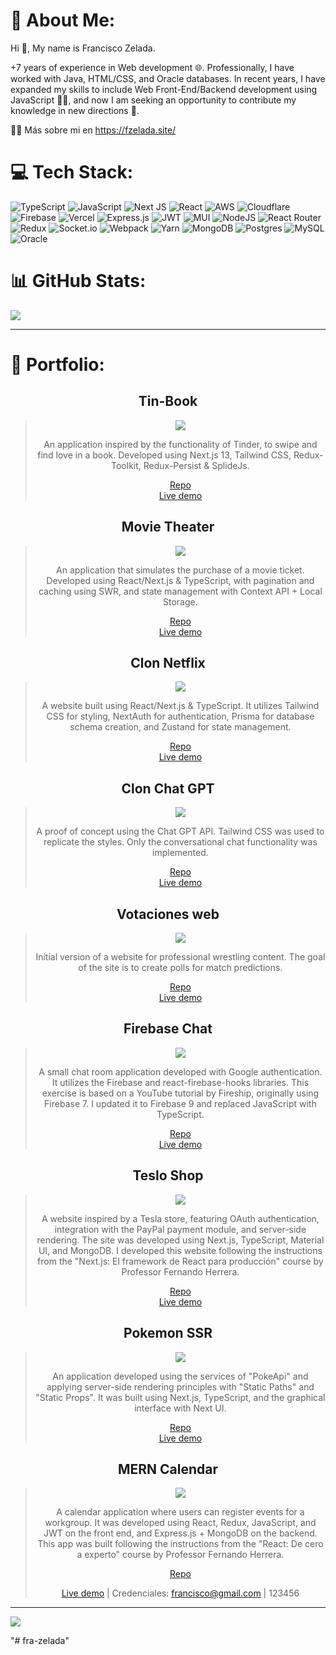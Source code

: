 # 💫 About Me:

Hi 👋, My name is Francisco Zelada.

+7 years of experience in Web development 🌐. Professionally, I have worked with Java, HTML/CSS, and Oracle databases. In recent years, I have expanded my skills to include Web Front-End/Backend development using JavaScript 👨‍💻, and now I am seeking an opportunity to contribute my knowledge in new directions 🚀.

🙋‍♂️ Más sobre mi en https://fzelada.site/

# 💻 Tech Stack:

![TypeScript](https://img.shields.io/badge/typescript-%23007ACC.svg?style=for-the-badge&logo=typescript&logoColor=white) ![JavaScript](https://img.shields.io/badge/javascript-%23323330.svg?style=for-the-badge&logo=javascript&logoColor=%23F7DF1E) ![Next JS](https://img.shields.io/badge/Next-black?style=for-the-badge&logo=next.js&logoColor=white) ![React](https://img.shields.io/badge/react-%2320232a.svg?style=for-the-badge&logo=react&logoColor=%2361DAFB) ![AWS](https://img.shields.io/badge/AWS-%23FF9900.svg?style=for-the-badge&logo=amazon-aws&logoColor=white) ![Cloudflare](https://img.shields.io/badge/Cloudflare-F38020?style=for-the-badge&logo=Cloudflare&logoColor=white) ![Firebase](https://img.shields.io/badge/firebase-%23039BE5.svg?style=for-the-badge&logo=firebase) ![Vercel](https://img.shields.io/badge/vercel-%23000000.svg?style=for-the-badge&logo=vercel&logoColor=white) ![Express.js](https://img.shields.io/badge/express.js-%23404d59.svg?style=for-the-badge&logo=express&logoColor=%2361DAFB) ![JWT](https://img.shields.io/badge/JWT-black?style=for-the-badge&logo=JSON%20web%20tokens) ![MUI](https://img.shields.io/badge/MUI-%230081CB.svg?style=for-the-badge&logo=material-ui&logoColor=white) ![NodeJS](https://img.shields.io/badge/node.js-6DA55F?style=for-the-badge&logo=node.js&logoColor=white) ![React Router](https://img.shields.io/badge/React_Router-CA4245?style=for-the-badge&logo=react-router&logoColor=white) ![Redux](https://img.shields.io/badge/redux-%23593d88.svg?style=for-the-badge&logo=redux&logoColor=white) ![Socket.io](https://img.shields.io/badge/Socket.io-black?style=for-the-badge&logo=socket.io&badgeColor=010101) ![Webpack](https://img.shields.io/badge/webpack-%238DD6F9.svg?style=for-the-badge&logo=webpack&logoColor=black) ![Yarn](https://img.shields.io/badge/yarn-%232C8EBB.svg?style=for-the-badge&logo=yarn&logoColor=white) ![MongoDB](https://img.shields.io/badge/MongoDB-%234ea94b.svg?style=for-the-badge&logo=mongodb&logoColor=white) ![Postgres](https://img.shields.io/badge/postgres-%23316192.svg?style=for-the-badge&logo=postgresql&logoColor=white) ![MySQL](https://img.shields.io/badge/mysql-%2300f.svg?style=for-the-badge&logo=mysql&logoColor=white) ![Oracle](https://img.shields.io/badge/Oracle-F80000?style=for-the-badge&logo=oracle&logoColor=white)

# 📊 GitHub Stats:

![](https://github-readme-stats.vercel.app/api/top-langs/?username=fra-zelada&theme=dark&hide_border=false&include_all_commits=true&count_private=true&layout=compact)

---

# 💼 Portfolio:

<div  style="text-align:center">

## Tin-Book

> <p><a href="https://tin-book.vercel.app/" title="Redirect to Tin-Book">
> <img 
> src="https://res.cloudinary.com/dwvkka6mz/image/upload/v1686605452/tinbook_zmbh4x.png"></a></p>
>
> An application inspired by the functionality of Tinder, to swipe and find love in a book. Developed using Next.js 13, Tailwind CSS, Redux-Toolkit, Redux-Persist & SplideJs.
>
> [Repo](https://github.com/fra-zelada/tin-book)  
> [Live demo](https://tin-book.vercel.app/)

## Movie Theater

> <p><a href="https://movie-theater-delta.vercel.app/" title="Redirect to Movie Theater">
> <img 
> src="https://res.cloudinary.com/dwvkka6mz/image/upload/v1685126423/movie_uyzu4h.png"></a></p>
>
> An application that simulates the purchase of a movie ticket. Developed using React/Next.js & TypeScript, with pagination and caching using SWR, and state management with Context API + Local Storage.
>
> [Repo](https://github.com/fra-zelada/movie_theater)  
> [Live demo](https://movie-theater-delta.vercel.app/)

## Clon Netflix

> <p><a href="https://netflix-clone-eight-tawny.vercel.app/" title="Redirect to Clon Netflix">
> <img 
> src="https://res.cloudinary.com/dwvkka6mz/image/upload/v1679001456/github/Dise%C3%B1o_sin_t%C3%ADtulo_10_ll9xrh.png"></a></p>
>
> A website built using React/Next.js & TypeScript. It utilizes Tailwind CSS for styling, NextAuth for authentication, Prisma for database schema creation, and Zustand for state management.
>
> [Repo](https://github.com/fra-zelada/netflix_clone)  
> [Live demo](https://netflix-clone-eight-tawny.vercel.app/)

## Clon Chat GPT

> <p><a href="https://clon-chat-gpt-nine.vercel.app/" title="Clon Chat GPT">
> <img 
> src="https://res.cloudinary.com/dwvkka6mz/image/upload/v1677861433/clon_chat_vjwthq.png"></a></p>
>
> A proof of concept using the Chat GPT API. Tailwind CSS was used to replicate the styles. Only the conversational chat functionality was implemented.
>
> [Repo](https://github.com/fra-zelada/clon-chat-gpt)  
> [Live demo](https://clon-chat-gpt-nine.vercel.app/)

## Votaciones web

> <p><a href="https://adpwebsite-7eii.vercel.app/" title="Redirect to Votaciones web">
> <img 
> src="https://res.cloudinary.com/dwvkka6mz/image/upload/v1671228669/adp_zpjbym.png"></a></p>
>
> Initial version of a website for professional wrestling content. The goal of the site is to create polls for match predictions.
>
> [Repo](https://github.com/fra-zelada/adpwebsite)  
> [Live demo](https://adpwebsite-7eii.vercel.app/)

## Firebase Chat

> <p><a href="https://react-firebase-v9-chat.vercel.app/" title="Redirect to Firebase Chat">
> <img 
> src="https://res.cloudinary.com/dwvkka6mz/image/upload/v1671228926/chat_jwdaog.png"></a></p>
>
> A small chat room application developed with Google authentication. It utilizes the Firebase and react-firebase-hooks libraries. This exercise is based on a YouTube tutorial by Fireship, originally using Firebase 7. I updated it to Firebase 9 and replaced JavaScript with TypeScript.
>
> [Repo](https://github.com/fra-zelada/react-firebase-v9-chat)  
> [Live demo](https://react-firebase-v9-chat.vercel.app/)

## Teslo Shop

> <p><a href="https://next-teslo-shop-eight.vercel.app/" title="Redirect to Teslo Shop">
> <img 
> src="https://res.cloudinary.com/dwvkka6mz/image/upload/v1671229222/teslo_jbftas.png"></a></p>
>
> A website inspired by a Tesla store, featuring OAuth authentication, integration with the PayPal payment module, and server-side rendering. The site was developed using Next.js, TypeScript, Material UI, and MongoDB. I developed this website following the instructions from the "Next.js: El framework de React para producción" course by Professor Fernando Herrera.
>
> [Repo](https://github.com/fra-zelada/next-teslo-shop/tree/main)  
> [Live demo](https://next-teslo-shop-eight.vercel.app/)

## Pokemon SSR

> <p><a href="https://next-vercel-pokemon-static.vercel.app/" title="Redirect to Pokemon SSR">
> <img 
> src="https://res.cloudinary.com/dwvkka6mz/image/upload/v1671229352/poke_x6c2vm.png"></a></p>
>
> An application developed using the services of "PokeApi" and applying server-side rendering principles with "Static Paths" and "Static Props". It was built using Next.js, TypeScript, and the graphical interface with Next UI.
>
> [Repo](https://github.com/fra-zelada/next-vercel-pokemon-static/tree/main)  
> [Live demo](https://next-vercel-pokemon-static.vercel.app/)

## MERN Calendar

> <p><a href="https://mern-calendar-blond.vercel.app/" title="Redirect to MERN Calendar">
> <img 
> src="https://res.cloudinary.com/dwvkka6mz/image/upload/v1671229119/mern_hs0jzi.png"></a></p>
>
> A calendar application where users can register events for a workgroup. It was developed using React, Redux, JavaScript, and JWT on the front end, and Express.js + MongoDB on the backend. This app was built following the instructions from the "React: De cero a experto" course by Professor Fernando Herrera.
>
> [Repo](https://github.com/fra-zelada/mern-calendar)
>
> [Live demo](https://mern-calendar-blond.vercel.app/) | Credenciales: francisco@gmail.com | 123456




</div>

---

[![](https://visitcount.itsvg.in/api?id=fra-zelada&icon=0&color=0)](https://visitcount.itsvg.in)

<!-- Proudly created with GPRM ( https://gprm.itsvg.in ) -->
"# fra-zelada" 
